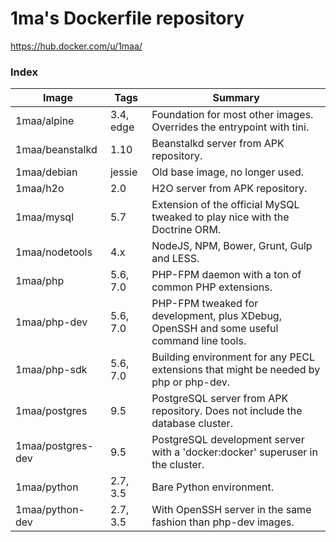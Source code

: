 # 1ma's Dockerfile repository

https://hub.docker.com/u/1maa/

### Index

| Image             | Tags      | Summary                                                                                   |
|-------------------|-----------|-------------------------------------------------------------------------------------------|
| 1maa/alpine       | 3.4, edge | Foundation for most other images. Overrides the entrypoint with tini.                     |
| 1maa/beanstalkd   | 1.10      | Beanstalkd server from APK repository.                                                    |
| 1maa/debian       | jessie    | Old base image, no longer used.                                                           |
| 1maa/h2o          | 2.0       | H2O server from APK repository.                                                           |
| 1maa/mysql        | 5.7       | Extension of the official MySQL tweaked to play nice with the Doctrine ORM.               |
| 1maa/nodetools    | 4.x       | NodeJS, NPM, Bower, Grunt, Gulp and LESS.                                                 |
| 1maa/php          | 5.6, 7.0  | PHP-FPM daemon with a ton of common PHP extensions.                                       |
| 1maa/php-dev      | 5.6, 7.0  | PHP-FPM tweaked for development, plus XDebug, OpenSSH and some useful command line tools. |
| 1maa/php-sdk      | 5.6, 7.0  | Building environment for any PECL extensions that might be needed by php or php-dev.      |
| 1maa/postgres     | 9.5       | PostgreSQL server from APK repository.  Does not include the database cluster.            |
| 1maa/postgres-dev | 9.5       | PostgreSQL development server with a 'docker:docker' superuser in the cluster.            |
| 1maa/python       | 2.7, 3.5  | Bare Python environment.                                                                  |
| 1maa/python-dev   | 2.7, 3.5  | With OpenSSH server in the same fashion than php-dev images.                                                                  |
